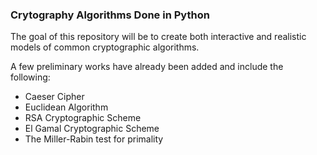 ### Crytography Algorithms Done in Python

The goal of this repository will be to create both interactive and realistic models of common cryptographic algorithms.

A few preliminary works have already been added and include the following:

* Caeser Cipher
* Euclidean Algorithm
* RSA Cryptographic Scheme
* El Gamal Cryptographic Scheme
* The Miller-Rabin test for primality
